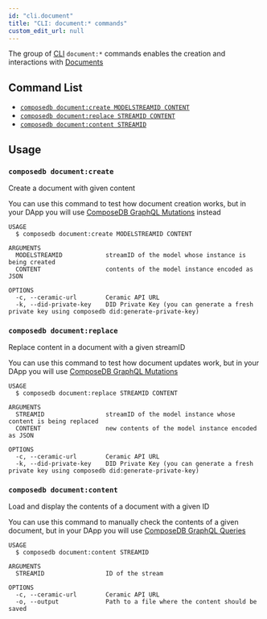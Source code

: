 ```yaml
---
id: "cli.document"
title: "CLI: document:* commands"
custom_edit_url: null
---
```


<head>
  <meta name="robots" content="noindex" />
  <meta name="googlebot" content="noindex" />
</head>

The group of [CLI](../modules/cli.md) `document:*` commands enables the creation and interactions with [Documents](https://developers.ceramic.network/docs-docusaurus/docs/composedb/core-concepts#documents)

## Command List

- [`composedb document:create MODELSTREAMID CONTENT`](#composedb-documentcreate)
- [`composedb document:replace STREAMID CONTENT`](#composedb-documentreplace)
- [`composedb document:content STREAMID`](#composedb-documentcontent)

## Usage

### `composedb document:create`

Create a document with given content

You can use this command to test how document creation works, but in your DApp you will use [ComposeDB GraphQL Mutations](https://developers.ceramic.network/docs-docusaurus/docs/composedb/guides/data-interactions/mutations)
instead

```
USAGE
  $ composedb document:create MODELSTREAMID CONTENT

ARGUMENTS
  MODELSTREAMID            streamID of the model whose instance is being created
  CONTENT                  contents of the model instance encoded as JSON

OPTIONS
  -c, --ceramic-url        Ceramic API URL
  -k, --did-private-key    DID Private Key (you can generate a fresh private key using composedb did:generate-private-key)
```

### `composedb document:replace`

Replace content in a document with a given streamID

You can use this command to test how document updates work, but in your DApp you will use [ComposeDB GraphQL Mutations](https://developers.ceramic.network/docs-docusaurus/docs/composedb/guides/data-interactions/mutations)

```
USAGE
  $ composedb document:replace STREAMID CONTENT

ARGUMENTS
  STREAMID                 streamID of the model instance whose content is being replaced
  CONTENT                  new contents of the model instance encoded as JSON

OPTIONS
  -c, --ceramic-url        Ceramic API URL
  -k, --did-private-key    DID Private Key (you can generate a fresh private key using composedb did:generate-private-key)
```

### `composedb document:content`

Load and display the contents of a document with a given ID

You can use this command to manually check the contents of a given document, but in your DApp you will use [ComposeDB GraphQL Queries](https://developers.ceramic.network/docs-docusaurus/docs/composedb/guides/data-interactions/queries)

```
USAGE
  $ composedb document:content STREAMID

ARGUMENTS
  STREAMID                 ID of the stream

OPTIONS
  -c, --ceramic-url        Ceramic API URL
  -o, --output             Path to a file where the content should be saved
```



